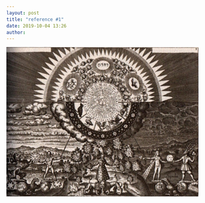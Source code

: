 ```yaml
---
layout: post
title: "reference #1"
date: 2019-10-04 13:26
author:
---
```


![weird engraving](/images/reference/weird-engraving.png)
